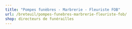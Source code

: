 ```yaml
---
title: "Pompes funèbres - Marbrerie - Fleuriste FOB"
url: /breteuil/pompes-funebres-marbrerie-fleuriste-fob/
shop: directeurs de funérailles
---
```

